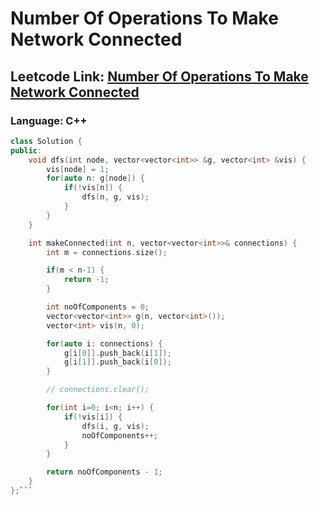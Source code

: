 # Number Of Operations To Make Network Connected

## Leetcode Link: [Number Of Operations To Make Network Connected](https://leetcode.com/problems/number-of-operations-to-make-network-connected/)
### Language: C++

```cpp
class Solution {
public:
    void dfs(int node, vector<vector<int>> &g, vector<int> &vis) {
        vis[node] = 1;
        for(auto n: g[node]) {
            if(!vis[n]) {
                dfs(n, g, vis);
            }
        }
    }

    int makeConnected(int n, vector<vector<int>>& connections) {
        int m = connections.size();

        if(m < n-1) {
            return -1;
        }

        int noOfComponents = 0;
        vector<vector<int>> g(n, vector<int>());
        vector<int> vis(n, 0);

        for(auto i: connections) {
            g[i[0]].push_back(i[1]);
            g[i[1]].push_back(i[0]);
        }

        // connections.clear();

        for(int i=0; i<n; i++) {
            if(!vis[i]) {
                dfs(i, g, vis);
                noOfComponents++;
            }
        }

        return noOfComponents - 1;
    }
};```



